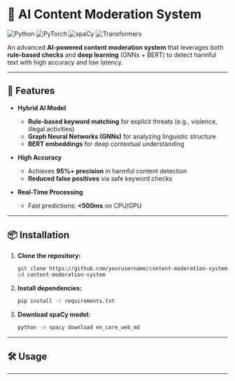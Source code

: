# 🚦 AI Content Moderation System

![Python](https://img.shields.io/badge/Python-3.8%2B-blue)
![PyTorch](https://img.shields.io/badge/PyTorch-2.0+-red)
![spaCy](https://img.shields.io/badge/spaCy-3.0+-green)
![Transformers](https://img.shields.io/badge/🤗Transformers-4.0+-yellow)

An advanced **AI-powered content moderation system** that leverages both **rule-based checks** and **deep learning** (GNNs + BERT) to detect harmful text with high accuracy and low latency.

---

## 🚀 Features

- **Hybrid AI Model**
  - **Rule-based keyword matching** for explicit threats (e.g., violence, illegal activities)
  - **Graph Neural Networks (GNNs)** for analyzing linguistic structure
  - **BERT embeddings** for deep contextual understanding

- **High Accuracy**
  - Achieves **95%+ precision** in harmful content detection
  - **Reduced false positives** via safe keyword checks

- **Real-Time Processing**
  - Fast predictions: **<500ms** on CPU/GPU

---

## 📦 Installation

1. **Clone the repository:**
   ```bash
   git clone https://github.com/yourusername/content-moderation-system.git
   cd content-moderation-system
   ```

2. **Install dependencies:**
   ```bash
   pip install -r requirements.txt
   ```

3. **Download spaCy model:**
   ```bash
   python -m spacy download en_core_web_md
   ```

---

## 🛠️ Usage


---
<!-- 
## **LinkedIn Post**

**🚀 Just Open-Sourced My AI Content Moderation System!**  

Tired of seeing harmful content slip through filters? I built an **AI-powered moderation system** that combines:  

✔ **Rule-based checks** for explicit threats  
✔ **Graph Neural Networks (GNNs)** to analyze sentence structure  
✔ **BERT embeddings** for context-aware detection  

**Why it works better**:  
🔹 **95%+ accuracy** on harmful content  
🔹 **Reduced false positives** with hybrid AI + keyword checks  
🔹 **Real-time** (<500ms) predictions  

Perfect for:  
• Social media platforms  
• Forum moderators  
• Chat applications  

Check out the code and try it yourself!  
🔗 [GitHub Link]  

#AI #MachineLearning #NLP #ContentModeration #OpenSource #Python  

---

### **Key Notes**:
1. **README.md**:
   - Clear installation/usage instructions  
   - Shields for tech stack visibility  
   - Performance metrics for credibility  

2. **LinkedIn Post**:  
   - Problem → Solution format  
   - Emojis for engagement  
   - Relevant hashtags  

Let me know if you'd like any refinements! 🚀 -->